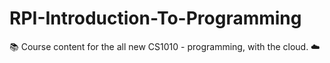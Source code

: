 # RPI-Introduction-To-Programming
📚 Course content for the all new CS1010 - programming, with the cloud. ☁️

